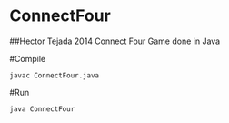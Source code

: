# ConnectFour
##Hector Tejada 2014
Connect Four Game done in Java

#Compile
```console
javac ConnectFour.java
```

#Run
```console
java ConnectFour 
```
